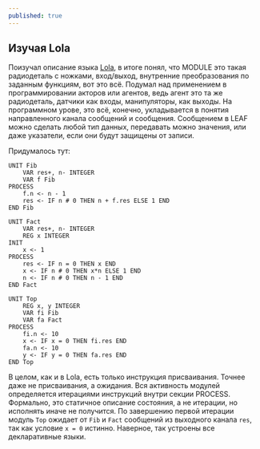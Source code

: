 ```yaml
---
published: true
---
```


## Изучая Lola

Поизучал описание языка [Lola](http://www.inf.ethz.ch/personal/wirth/Lola/index.html), в итоге понял, что MODULE это такая радиодеталь с ножками, вход/выход, внутренние преобразования по заданным функциям, вот это всё.
Подумал над применением в программировании акторов или агентов, ведь агент это та же радиодеталь, датчики как входы, манипуляторы, как выходы. На программном урове, это всё, конечно, укладывается в понятия направленного канала сообщений и сообщения. Сообщением в LEAF можно сделать любой тип данных, передавать можно значения, или даже указатели, если они будут защищены от записи.

Придумалось тут:

````
UNIT Fib
	VAR res+, n- INTEGER
	VAR f Fib
PROCESS
	f.n <- n - 1
	res <- IF n # 0 THEN n + f.res ELSE 1 END
END Fib

UNIT Fact
	VAR res+, n- INTEGER
	REG x INTEGER
INIT
	x <- 1
PROCESS
	res <- IF n = 0 THEN x END
	x <- IF n # 0 THEN x*n ELSE 1 END
	n <- IF n # 0 THEN n - 1 END
END Fact

UNIT Top
	REG x, y INTEGER
	VAR fi Fib
	VAR fa Fact
PROCESS
	fi.n <- 10
	x <- IF x = 0 THEN fi.res END
	fa.n <- 10
	y <- IF y = 0 THEN fa.res END
END Top
````

В целом, как и в Lola, есть только инструкция присваивания. Точнее даже не присваивания, а ожидания. Вся активность модулей определяется итерациями инструкций внутри секции PROCESS. Формально, это статичное описание состояния, а не итерации, но исполнять иначе не получится. По завершению первой итерации модуль `Top` ожидает от `Fib` и `Fact` сообщений из выходного канала `res`, так как условие `x = 0` истинно.
Наверное, так устроены все декларативные языки.

